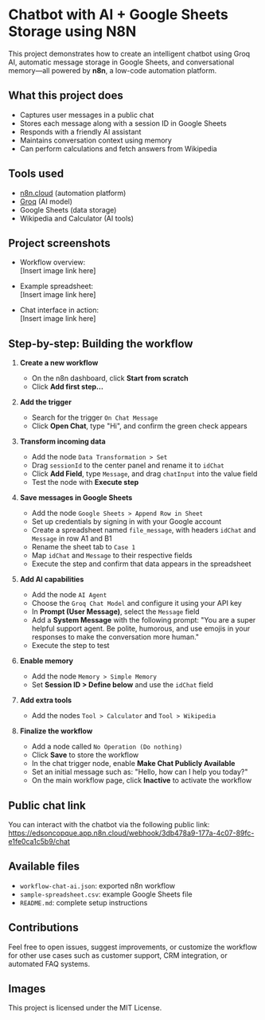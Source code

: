 # Chatbot with AI + Google Sheets Storage using N8N

This project demonstrates how to create an intelligent chatbot using Groq AI, automatic message storage in Google Sheets, and conversational memory—all powered by **n8n**, a low-code automation platform.

## What this project does

- Captures user messages in a public chat
- Stores each message along with a session ID in Google Sheets
- Responds with a friendly AI assistant
- Maintains conversation context using memory
- Can perform calculations and fetch answers from Wikipedia

## Tools used

- [n8n.cloud](https://n8n.io) (automation platform)
- [Groq](https://groq.com) (AI model)
- Google Sheets (data storage)
- Wikipedia and Calculator (AI tools)

## Project screenshots

- Workflow overview:  
  [Insert image link here]

- Example spreadsheet:  
  [Insert image link here]

- Chat interface in action:  
  [Insert image link here]

## Step-by-step: Building the workflow

1. **Create a new workflow**
   - On the n8n dashboard, click **Start from scratch**
   - Click **Add first step...**

2. **Add the trigger**
   - Search for the trigger `On Chat Message`
   - Click **Open Chat**, type "Hi", and confirm the green check appears

3. **Transform incoming data**
   - Add the node `Data Transformation > Set`
   - Drag `sessionId` to the center panel and rename it to `idChat`
   - Click **Add Field**, type `Message`, and drag `chatInput` into the value field
   - Test the node with **Execute step**

4. **Save messages in Google Sheets**
   - Add the node `Google Sheets > Append Row in Sheet`
   - Set up credentials by signing in with your Google account
   - Create a spreadsheet named `file_message`, with headers `idChat` and `Message` in row A1 and B1
   - Rename the sheet tab to `Case 1`
   - Map `idChat` and `Message` to their respective fields
   - Execute the step and confirm that data appears in the spreadsheet

5. **Add AI capabilities**
   - Add the node `AI Agent`
   - Choose the `Groq Chat Model` and configure it using your API key
   - In **Prompt (User Message)**, select the `Message` field
   - Add a **System Message** with the following prompt:
     "You are a super helpful support agent. Be polite, humorous, and use emojis in your responses to make the conversation more human."
   - Execute the step to test

6. **Enable memory**
   - Add the node `Memory > Simple Memory`
   - Set **Session ID > Define below** and use the `idChat` field

7. **Add extra tools**
   - Add the nodes `Tool > Calculator` and `Tool > Wikipedia`

8. **Finalize the workflow**
   - Add a node called `No Operation (Do nothing)`
   - Click **Save** to store the workflow
   - In the chat trigger node, enable **Make Chat Publicly Available**
   - Set an initial message such as:
     "Hello, how can I help you today?"
   - On the main workflow page, click **Inactive** to activate the workflow

## Public chat link

You can interact with the chatbot via the following public link:  
https://edsoncopque.app.n8n.cloud/webhook/3db478a9-177a-4c07-89fc-e1fe0ca1c5b9/chat

## Available files

- `workflow-chat-ai.json`: exported n8n workflow
- `sample-spreadsheet.csv`: example Google Sheets file
- `README.md`: complete setup instructions

## Contributions

Feel free to open issues, suggest improvements, or customize the workflow for other use cases such as customer support, CRM integration, or automated FAQ systems.

## Images

This project is licensed under the MIT License.

